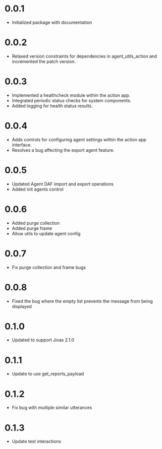 # 0.0.1
- Initialized package with documentation

# 0.0.2
- Relaxed version constraints for dependencies in agent_utils_action and incremented the patch version.

# 0.0.3
- Implemented a healthcheck module within the action app.
- Integrated periodic status checks for system components.
- Added logging for health status results.

# 0.0.4
- Adds controls for configuring agent settings within the action app interface.
- Resolves a bug affecting the export agent feature.

# 0.0.5
- Updated Agent DAF import and export operations
- Added init agents control

# 0.0.6
- Added purge collection
- Added purge frame
- Allow utils to update agent config

# 0.0.7
- Fix purge collection and frame bugs

# 0.0.8
- Fixed the bug where the empty list prevents the message from being displayed

# 0.1.0
- Updated to support Jivas 2.1.0

# 0.1.1
- Update to use get_reports_payload

# 0.1.2
- Fix bug with multiple similar utterances

# 0.1.3
- Update test interactions